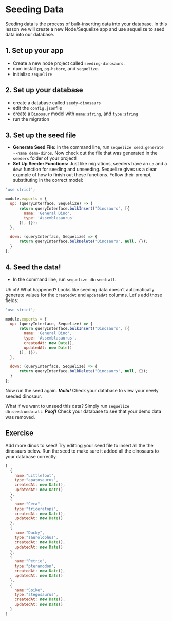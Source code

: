 # Seeding Data

Seeding data is the process of bulk-inserting data into your database. In this lesson we will create a new Node/Sequelize app and use sequelize to seed data into our database.

## 1. Set up your app

* Create a new node project called `seeding-dinosaurs`.
* npm install `pg`, `pg-hstore`, and `sequelize`.
* initialize `sequelize`

## 2. Set up your database

* create a database called `seedy-dinosaurs`
* edit the `config.json`file
* create a `Dinosaur` model with `name:string`, and `type:string`
* run the migration

## 3. Set up the seed file

* **Generate Seed File:** In the command line, run `sequelize seed:generate --name demo-dinos`. Now check out the file that was generated in the `seeders` folder of your project! 
* **Set Up Seeder Functions:** Just like migrations, seeders have an `up` and a `down` function for seeding and unseeding. Sequelize gives us a clear example of how to finish out these functions. Follow their prompt, substituting in the correct model:

```javascript
'use strict';

module.exports = {
  up: (queryInterface, Sequelize) => {
      return queryInterface.bulkInsert('Dinosaurs', [{
        name: 'General Dino',
        type: 'Assemblasaurus'
      }], {});
  },

  down: (queryInterface, Sequelize) => {
      return queryInterface.bulkDelete('Dinosaurs', null, {});
  }
};
```

## 4. Seed the data!

* In the command line, run `sequelize db:seed:all`.

Uh oh! What happened? Looks like seeding data doesn't automatically generate values for the `createdAt` and `updatedAt` columns. Let's add those fields:

```javascript
'use strict';

module.exports = {
  up: (queryInterface, Sequelize) => {
      return queryInterface.bulkInsert('Dinosaurs', [{
        name: 'General Dino',
        type: 'Assemblasaurus',
        createdAt: new Date(),
        updatedAt: new Date()
      }], {});
  },

  down: (queryInterface, Sequelize) => {
      return queryInterface.bulkDelete('Dinosaurs', null, {});
  }
};
```

Now run the seed again. _**Voila!**_ Check your database to view your newly seeded dinosaur.

What if we want to unseed this data? Simply run `sequelize db:seed:undo:all`. _**Poof!**_ Check your database to see that your demo data was removed.

## Exercise

Add more dinos to seed! Try editting your seed file to insert all the the dinosaurs below. Run the seed to make sure it added all the dinosaurs to your database correctly.

```javascript
[
  {
    name:"Littlefoot",
    type:"apatosaurus",
    createdAt: new Date(),
    updatedAt: new Date()
  },
  {
    name:"Cera",
    type:"triceratops",
    createdAt: new Date(),
    updatedAt: new Date()
  },
  {
    name:"Ducky",
    type:"saurolophus",
    createdAt: new Date(),
    updatedAt: new Date()
  },
  {
    name:"Petrie",
    type:"pteranodon",
    createdAt: new Date(),
    updatedAt: new Date()
  },
  {
    name:"Spike",
    type:"stegosaurus",
    createdAt: new Date(),
    updatedAt: new Date()
  }
]
```

